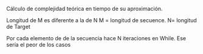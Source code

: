 Cálculo de complejidad teórica en tiempo de su aproximación.

Longitud de M es diferente a la de N
M = longitud de secuence. N= longitud de Target

Por cada elemento de de la secuencia  hace N iteraciones en While. Ese sería el peor de los casos
